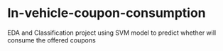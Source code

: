 # In-vehicle-coupon-consumption
EDA and Classification project using SVM model to predict whether will consume the offered coupons
